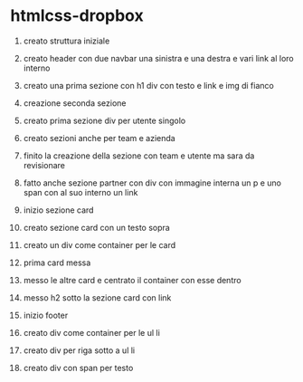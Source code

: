 htmlcss-dropbox
===

1. creato struttura iniziale

2. creato header con due navbar una sinistra e una destra e vari link al loro interno

3. creato una prima sezione con h1 div con testo e link e img di fianco

4. creazione seconda sezione 

5. creato prima sezione div per utente singolo

6. creato sezioni anche per team e azienda

7. finito la creazione della sezione con team e utente ma sara da revisionare

8. fatto anche sezione partner con div con immagine interna un p e uno span con al suo interno un link 

9. inizio sezione card 

10. creato sezione card con un testo sopra 

11. creato un div come container per le card

12. prima card messa 

13. messo le altre card e centrato il container con esse dentro 

14. messo h2 sotto la sezione card con link

15. inizio footer

16. creato div come container per le ul li

17. creato div per riga sotto a ul li

18. creato div con span per testo

